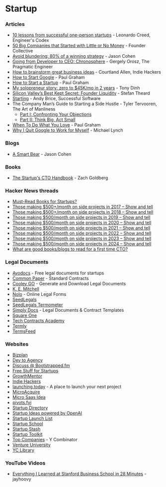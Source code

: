 # Startup

### Articles

* [10 lessons from successful one-person startups](https://engineercodex.substack.com/p/10-lessons-from-software-side-ventures) - Leonardo Creed, Engineer's Codex
* [50 Big Companies that Started with Little or No Money](https://foundercollective.medium.com/50-big-companies-that-started-with-little-or-no-money-4ef1b68aac25) - Founder Collective
* [Avoid blundering: 80% of a winning strategy](https://longform.asmartbear.com/avoid-blundering/) - Jason Cohen
* [Going from Developer to CEO: Chronosphere](https://blog.pragmaticengineer.com/chronosphere/) - Gergely Orosz, The Pragmatic Engineer
* [How to brainstorm great business ideas](https://www.indiehackers.com/post/how-to-brainstorm-great-business-ideas-ab51c3d51c) - Courtland Allen, Indie Hackers
* [How to Start Google](https://paulgraham.com/google.html) - Paul Graham
* [How to Start a Startup](https://paulgraham.com/start.html) - Paul Graham
* [My solopreneur story: zero to $45K/mo in 2 years](https://news.tonydinh.com/p/my-solopreneur-story-zero-to-45kmo) - Tony Dinh
* [Silicon Valley’s Best Kept Secret: Founder Liquidity](https://www.stefantheard.com/silicon-valleys-best-kept-secret-founder-liquidity/) - Stefan Theard
* [Starting](https://successfulsoftware.net/starting-a-microisv/) - Andy Brice, Successful Software
* The Company Man’s Guide to Starting a Side Hustle - Tyler Tervooren, The Art of Manliness
  * [Part I: Confronting Your Objections](https://www.artofmanliness.com/career-wealth/career/the-company-mans-guide-to-starting-a-side-hustle-part-i-confronting-your-objections/)
  * [Part II: Think Big, Act Small](https://www.artofmanliness.com/career-wealth/career/the-company-mans-guide-to-starting-a-side-hustle-part-ii-think-big-act-small/)
* [When To Do What You Love](https://paulgraham.com/when.html) - Paul Graham
* [Why I Quit Google to Work for Myself](https://mtlynch.io/why-i-quit-google/) - Michael Lynch

### Blogs

* [A Smart Bear](https://longform.asmartbear.com/) - Jason Cohen

### Books

* [The Startup's CTO Handbook](https://github.com/ZachGoldberg/Startup-CTO-Handbook) - Zach Goldberg

### Hacker News threads

* [Must-Read Books for Startups?](https://news.ycombinator.com/item?id=41545633)
* [Those making $500+/month on side projects in 2017 – Show and tell](https://news.ycombinator.com/item?id=15148804)
* [Those making $500+/month on side projects in 2018 – Show and tell](https://news.ycombinator.com/item?id=17790306)
* [Those making $500/month on side projects in 2019 – Show and tell](https://news.ycombinator.com/item?id=20899863)
* [Those making $500/month on side projects in 2020 – Show and tell](https://news.ycombinator.com/item?id=24947167)
* [Those making $500/month on side projects in 2021 – Show and tell](https://news.ycombinator.com/item?id=29667095)
* [Those making $500/month on side projects in 2022 – Show and tell](https://news.ycombinator.com/item?id=34190421)
* [Those making $500/month on side projects in 2023 – Show and tell](https://news.ycombinator.com/item?id=38467691)
* [Those making $500/month on side projects in 2024 – Show and tell](https://news.ycombinator.com/item?id=42373343)
* [What are good books/blogs to read for a first time CTO?](https://news.ycombinator.com/item?id=38803092)

### Legal Documents

* [Avodocs](https://www.avodocs.com/) - Free legal documents for startups
* [Common Paper](https://commonpaper.com/standards/) - Standard Contracts
* [Cooley GO](https://www.cooleygo.com/documents/) - Generate and Download Legal Documents
* [K. E. Mitchell](https://projects.kemitchell.com/)
* [Nolo](https://store.nolo.com/products/online-legal-forms) - Online Legal Forms
* [SeedLegals](https://seedlegals.com/)
* [SeedLegals Termometer](https://seedlegals.com/termometer/)
* [Simply Docs](https://simply-docs.co.uk/) - Legal Documents & Contract Templates
* [Square One](https://squareoneforms.com/)
* [Tech Contracts Academy](https://www.techcontracts.com/contracts/)
* [Termly](https://termly.io/)
* [TermsFeed](https://www.termsfeed.com/)

### Websites

* [Bizplan](https://www.bizplan.com/)
* [Dev to Agency](https://devtoagency.com/)
* [Discuss @ Bootstrapped.fm](https://discuss.bootstrapped.fm/)
* [Free Stuff for Startups](https://www.producthunt.com/@hnshah/collections/free-stuff-for-startups)
* [GrowthMentor](https://www.growthmentor.com/)
* [Indie Hackers](https://www.indiehackers.com/)
* [launching.today](https://www.launching.today/) - A place to launch your next project
* [MicroAcquire](https://microacquire.com/)
* [Micro Saas Idea](https://microsaasidea.substack.com/)
* [pivots.fyi](https://pivots.fyi/)
* [Startup Directory](https://www.eggradients.com/startup-directory)
* [Startup Ideas powered by OpenAI](https://ideasai.com/)
* [Startup Launch List](https://startuplaunchlist.com/)
* [Startup School](https://www.startupschool.org)
* [Startup Stash](https://startupstash.com/)
* [Startup Toolkit](https://startuptoolkit.info)
* [Top Companies](https://www.ycombinator.com/topcompanies) - Y Combinator
* [Venture University](https://www.venture.university/)
* [YC Library](https://www.ycombinator.com/library)

### YouTube Videos

* [Everything I Learned at Stanford Business School in 28 Minutes](https://www.youtube.com/watch?v=vIkRbAvaQjs) - jayhoovy
